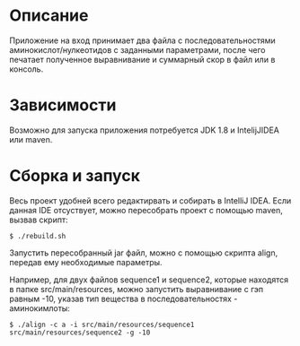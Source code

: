 # Описание
Приложение на вход принимает два файла с последовательностями аминокислот/нулкеотидов с заданными параметрами, после чего печатает полученное выравнивание и суммарный скор в файл или в консоль.


# Зависимости
Возможно для запуска приложения потребуется JDK 1.8 и IntelijJIDEA или maven.

# Сборка и запуск

Весь проект удобней всего редактирвать и собирать в IntelliJ IDEA. 
Если данная IDE отсуствует, можно пересобрать проект с помощью maven, 
вызвав скрипт:

```
$ ./rebuild.sh
```

Запустить пересобранный jar файл, можно с помощью скрипта align, передав ему необходимые параметры.

Например, для двух файлов sequence1 и sequence2, которые находятся в папке src/main/resources,
можно запустить выравнивание с гэп равным -10, указав тип вещества в последовательностях - аминокимлоты:

```
$ ./align -c a -i src/main/resources/sequence1 src/main/resources/sequence2 -g -10
```
